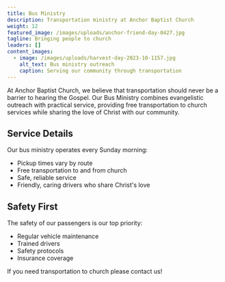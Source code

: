 ```yaml
---
title: Bus Ministry
description: Transportation ministry at Anchor Baptist Church
weight: 12
featured_image: /images/uploads/anchor-friend-day-0427.jpg
tagline: Bringing people to church
leaders: []
content_images:
  - image: /images/uploads/harvest-day-2023-10-1157.jpg
    alt_text: Bus ministry outreach
    caption: Serving our community through transportation
---
```


At Anchor Baptist Church, we believe that transportation should never be a barrier to hearing the Gospel. Our Bus Ministry combines evangelistic outreach with practical service, providing free transportation to church services while sharing the love of Christ with our community.

## Service Details

Our bus ministry operates every Sunday morning:
- Pickup times vary by route
- Free transportation to and from church
- Safe, reliable service
- Friendly, caring drivers who share Christ's love

## Safety First

The safety of our passengers is our top priority:
- Regular vehicle maintenance
- Trained drivers
- Safety protocols
- Insurance coverage

If you need transportation to church please contact us! 
